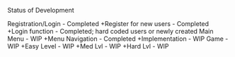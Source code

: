 Status of Development

Registration/Login - Completed
+Register for new users - Completed
+Login function - Completed; hard coded users or newly created
Main Menu - WIP
+Menu Navigation - Completed
+Implementation - WIP
Game - WIP
+Easy Level - WIP
+Med Lvl - WIP
+Hard Lvl - WIP
